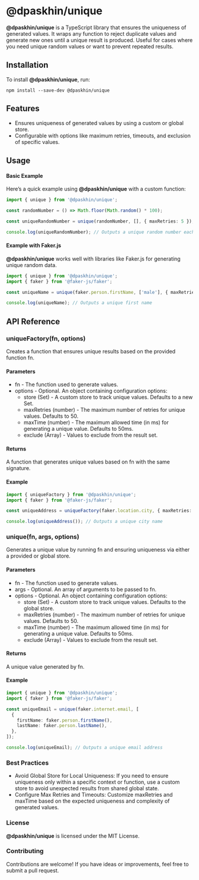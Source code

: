 # @dpaskhin/unique

**@dpaskhin/unique** is a TypeScript library that ensures the uniqueness of generated values. It wraps any function to
reject
duplicate values and generate new ones until a unique result is produced. Useful for cases where you need unique random
values or want to prevent repeated results.

## Installation

To install **@dpaskhin/unique**, run:

```shell
npm install --save-dev @dpaskhin/unique
```

## Features

- Ensures uniqueness of generated values by using a custom or global store.
- Configurable with options like maximum retries, timeouts, and exclusion of specific values.

## Usage

#### Basic Example

Here’s a quick example using **@dpaskhin/unique** with a custom function:

```ts
import { unique } from '@dpaskhin/unique';

const randomNumber = () => Math.floor(Math.random() * 100);

const uniqueRandomNumber = unique(randomNumber, [], { maxRetries: 5 });

console.log(uniqueRandomNumber); // Outputs a unique random number each time
```

#### Example with Faker.js

**@dpaskhin/unique** works well with libraries like Faker.js for generating unique random data.

```ts
import { unique } from '@dpaskhin/unique';
import { faker } from '@faker-js/faker';

const uniqueName = unique(faker.person.firstName, ['male'], { maxRetries: 10 });

console.log(uniqueName); // Outputs a unique first name
```

## API Reference

### uniqueFactory(fn, options)

Creates a function that ensures unique results based on the provided function fn.

#### Parameters

- fn - The function used to generate values.
- options - Optional. An object containing configuration options:
  - store (Set) - A custom store to track unique values. Defaults to a new Set.
  - maxRetries (number) - The maximum number of retries for unique values. Defaults to 50.
  - maxTime (number) - The maximum allowed time (in ms) for generating a unique value. Defaults to 50ms.
  - exclude (Array) - Values to exclude from the result set.

#### Returns

A function that generates unique values based on fn with the same signature.

#### Example

```ts
import { uniqueFactory } from '@dpaskhin/unique';
import { faker } from '@faker-js/faker';

const uniqueAddress = uniqueFactory(faker.location.city, { maxRetries: 5 });

console.log(uniqueAddress()); // Outputs a unique city name
```

### unique(fn, args, options)

Generates a unique value by running fn and ensuring uniqueness via either a provided or global store.

#### Parameters

- fn - The function used to generate values.
- args - Optional. An array of arguments to be passed to fn.
- options - Optional. An object containing configuration options:
  - store (Set) - A custom store to track unique values. Defaults to the global store.
  - maxRetries (number) - The maximum number of retries for unique values. Defaults to 50.
  - maxTime (number) - The maximum allowed time (in ms) for generating a unique value. Defaults to 50ms.
  - exclude (Array) - Values to exclude from the result set.

#### Returns

A unique value generated by fn.

#### Example

```ts
import { unique } from '@dpaskhin/unique';
import { faker } from '@faker-js/faker';

const uniqueEmail = unique(faker.internet.email, [
  {
    firstName: faker.person.firstName(),
    lastName: faker.person.lastName(),
  },
]);

console.log(uniqueEmail); // Outputs a unique email address
```

### Best Practices

- Avoid Global Store for Local Uniqueness: If you need to ensure uniqueness only within a specific context or function,
  use a custom store to avoid unexpected results from shared global state.
- Configure Max Retries and Timeouts: Customize maxRetries and maxTime based on the expected uniqueness and complexity
  of generated values.

### License

**@dpaskhin/unique** is licensed under the MIT License.

### Contributing

Contributions are welcome! If you have ideas or improvements, feel free to submit a pull request.
